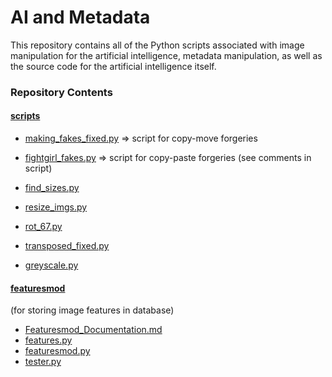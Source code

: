 # AI and Metadata
This repository contains all of the Python scripts associated with image manipulation for the artificial intelligence, metadata manipulation, as well as the source code for the artificial intelligence itself.

### Repository Contents
#### [scripts](scripts/)
- [making_fakes_fixed.py](scripts/making_fakes_fixed.py) ⇒ script for copy-move forgeries
- [fightgirl_fakes.py](scripts/fightgirl_fakes.py) ⇒ script for copy-paste forgeries (see comments in script)

- [find_sizes.py](scripts/find_sizes.py)
- [resize_imgs.py](scripts/resize_imgs.py)
- [rot_67.py](scripts/rot_67.py)
- [transposed_fixed.py](scripts/transposed_fixed.py)

- [greyscale.py](scripts/greyscale.py)
#### [featuresmod](scripts/featuresmod/)
(for storing image features in database)
- [Featuresmod_Documentation.md](scripts/featuresmod/Featuresmod_Documentation.md)
- [features.py](scripts/featuresmod/features.py)
- [featuresmod.py](scripts/featuresmod/featuresmod.py)
- [tester.py](scripts/featuresmod/tester.py)
